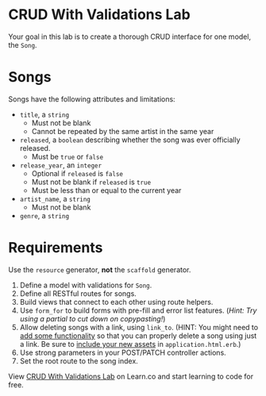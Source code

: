 # CRUD With Validations Lab

Your goal in this lab is to create a thorough CRUD interface for one model, the
`Song`.

# Songs

Songs have the following attributes and limitations:

- `title`, a `string`
  - Must not be blank
  - Cannot be repeated by the same artist in the same year
- `released`, a `boolean` describing whether the song was ever officially
  released.
  - Must be `true` or `false`
- `release_year`, an `integer`
  - Optional if `released` is `false`
  - Must not be blank if `released` is `true`
  - Must be less than or equal to the current year
- `artist_name`, a  `string`
  - Must not be blank
- `genre`, a `string`

# Requirements

Use the `resource` generator, **not** the `scaffold` generator.

1. Define a model with validations for `Song`.
1. Define all RESTful routes for songs.
1. Build views that connect to each other using route helpers.
1. Use `form_for` to build forms with pre-fill and error list features. (*Hint:
   Try using a partial to cut down on copypasting!*)
1. Allow deleting songs with a link, using `link_to`. (HINT: You might need to [add some functionality](https://github.com/rails/jquery-ujs) so that you can properly delete a song using just a link. Be sure to [include your new assets](http://apidock.com/rails/v4.2.1/ActionView/Helpers/AssetTagHelper/javascript_include_tag) in `application.html.erb`.)
1. Use strong parameters in your POST/PATCH controller actions.
1. Set the root route to the song index.

<p data-visibility='hidden'>View <a href='https://learn.co/lessons/crud-with-validations-lab' title='CRUD With Validations Lab'>CRUD With Validations Lab</a> on Learn.co and start learning to code for free.</p>
